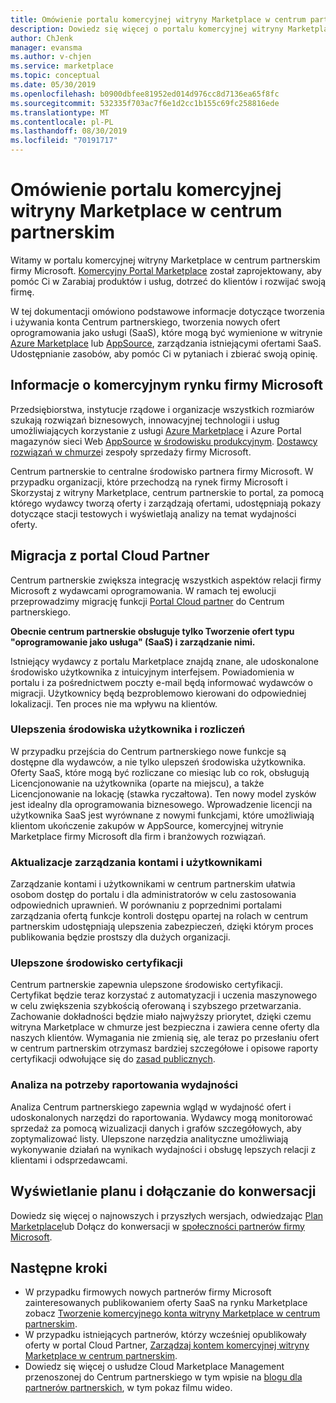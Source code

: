 ```yaml
---
title: Omówienie portalu komercyjnej witryny Marketplace w centrum partnerskim
description: Dowiedz się więcej o portalu komercyjnej witryny Marketplace w centrum partnerskim oraz jak wystawiać oferty w witrynie Azure Marketplace, AppSource i za pomocą programu Cloud Solution Provider (CSP).
author: ChJenk
manager: evansma
ms.author: v-chjen
ms.service: marketplace
ms.topic: conceptual
ms.date: 05/30/2019
ms.openlocfilehash: b0900dbfee81952ed014d976cc8d7136ea65f8fc
ms.sourcegitcommit: 532335f703ac7f6e1d2cc1b155c69fc258816ede
ms.translationtype: MT
ms.contentlocale: pl-PL
ms.lasthandoff: 08/30/2019
ms.locfileid: "70191717"
---
```

# <a name="overview-of-the-commercial-marketplace-portal-in-partner-center"></a>Omówienie portalu komercyjnej witryny Marketplace w centrum partnerskim

Witamy w portalu komercyjnej witryny Marketplace w centrum partnerskim firmy Microsoft. [Komercyjny Portal Marketplace](https://partner.microsoft.com/dashboard/commercial-marketplace/) został zaprojektowany, aby pomóc Ci w Zarabiaj produktów i usług, dotrzeć do klientów i rozwijać swoją firmę.

W tej dokumentacji omówiono podstawowe informacje dotyczące tworzenia i używania konta Centrum partnerskiego, tworzenia nowych ofert oprogramowania jako usługi (SaaS), które mogą być wymienione w witrynie [Azure Marketplace](https://azuremarketplace.microsoft.com/) lub [AppSource](https://appsource.microsoft.com/), zarządzania istniejącymi ofertami SaaS. Udostępnianie zasobów, aby pomóc Ci w pytaniach i zbierać swoją opinię. 

## <a name="about-microsofts-commercial-marketplace"></a>Informacje o komercyjnym rynku firmy Microsoft

Przedsiębiorstwa, instytucje rządowe i organizacje wszystkich rozmiarów szukają rozwiązań biznesowych, innowacyjnej technologii i usług umożliwiających korzystanie z usługi [Azure Marketplace](https://azuremarketplace.microsoft.com/) i Azure Portal magazynów sieci Web [AppSource](https://appsource.microsoft.com/) [w środowisku produkcyjnym](https://portal.azure.com). [Dostawcy rozwiązań w chmurze](https://partner.microsoft.com/cloud-solution-provider)i zespoły sprzedaży firmy Microsoft. 

Centrum partnerskie to centralne środowisko partnera firmy Microsoft. W przypadku organizacji, które przechodzą na rynek firmy Microsoft i Skorzystaj z witryny Marketplace, centrum partnerskie to portal, za pomocą którego wydawcy tworzą oferty i zarządzają ofertami, udostępniają pokazy dotyczące stacji testowych i wyświetlają analizy na temat wydajności oferty. 

## <a name="migration-from-cloud-partner-portal"></a>Migracja z portal Cloud Partner

Centrum partnerskie zwiększa integrację wszystkich aspektów relacji firmy Microsoft z wydawcami oprogramowania. W ramach tej ewolucji przeprowadzimy migrację funkcji [Portal Cloud partner](https://cloudpartner.azure.com/) do Centrum partnerskiego. 

**Obecnie centrum partnerskie obsługuje tylko Tworzenie ofert typu "oprogramowanie jako usługa" (SaaS) i zarządzanie nimi.**

Istniejący wydawcy z portalu Marketplace znajdą znane, ale udoskonalone środowisko użytkownika z intuicyjnym interfejsem. Powiadomienia w portalu i za pośrednictwem poczty e-mail będą informować wydawców o migracji. Użytkownicy będą bezproblemowo kierowani do odpowiedniej lokalizacji. Ten proces nie ma wpływu na klientów. 

### <a name="improvements-on-user-experience-and-billing"></a>Ulepszenia środowiska użytkownika i rozliczeń

W przypadku przejścia do Centrum partnerskiego nowe funkcje są dostępne dla wydawców, a nie tylko ulepszeń środowiska użytkownika. Oferty SaaS, które mogą być rozliczane co miesiąc lub co rok, obsługują Licencjonowanie na użytkownika (oparte na miejscu), a także Licencjonowanie na lokację (stawka ryczałtowa). Ten nowy model zysków jest idealny dla oprogramowania biznesowego. Wprowadzenie licencji na użytkownika SaaS jest wyrównane z nowymi funkcjami, które umożliwiają klientom ukończenie zakupów w AppSource, komercyjnej witrynie Marketplace firmy Microsoft dla firm i branżowych rozwiązań. 

### <a name="account-and-user-management-updates"></a>Aktualizacje zarządzania kontami i użytkownikami

Zarządzanie kontami i użytkownikami w centrum partnerskim ułatwia osobom dostęp do portalu i dla administratorów w celu zastosowania odpowiednich uprawnień. W porównaniu z poprzednimi portalami zarządzania ofertą funkcje kontroli dostępu opartej na rolach w centrum partnerskim udostępniają ulepszenia zabezpieczeń, dzięki którym proces publikowania będzie prostszy dla dużych organizacji. 

### <a name="improved-certification-experience"></a>Ulepszone środowisko certyfikacji

Centrum partnerskie zapewnia ulepszone środowisko certyfikacji. Certyfikat będzie teraz korzystać z automatyzacji i uczenia maszynowego w celu zwiększenia szybkością oferowaną i szybszego przetwarzania. Zachowanie dokładności będzie miało najwyższy priorytet, dzięki czemu witryna Marketplace w chmurze jest bezpieczna i zawiera cenne oferty dla naszych klientów. Wymagania nie zmienią się, ale teraz po przesłaniu ofert w centrum partnerskim otrzymasz bardziej szczegółowe i opisowe raporty certyfikacji odwołujące się do [zasad publicznych](https://docs.microsoft.com/legal/marketplace/certification-policies). 

### <a name="analytics-for-performance-reporting"></a>Analiza na potrzeby raportowania wydajności

Analiza Centrum partnerskiego zapewnia wgląd w wydajność ofert i udoskonalonych narzędzi do raportowania. Wydawcy mogą monitorować sprzedaż za pomocą wizualizacji danych i grafów szczegółowych, aby zoptymalizować listy. Ulepszone narzędzia analityczne umożliwiają wykonywanie działań na wynikach wydajności i obsługę lepszych relacji z klientami i odsprzedawcami. 

## <a name="view-the-roadmap-and-join-the-conversation"></a>Wyświetlanie planu i dołączanie do konwersacji

Dowiedz się więcej o najnowszych i przyszłych wersjach, odwiedzając [Plan Marketplace](https://aka.ms/publicmarketplaceroadmap)lub Dołącz do konwersacji w [społeczności partnerów firmy Microsoft](https://www.microsoftpartnercommunity.com/). 

## <a name="next-steps"></a>Następne kroki

- W przypadku firmowych nowych partnerów firmy Microsoft zainteresowanych publikowaniem oferty SaaS na rynku Marketplace zobacz [Tworzenie komercyjnego konta witryny Marketplace w centrum partnerskim](./create-account.md).
- W przypadku istniejących partnerów, którzy wcześniej opublikowały oferty w portal Cloud Partner, [Zarządzaj kontem komercyjnej witryny Marketplace w centrum partnerskim](./manage-account.md). 
- Dowiedz się więcej o usłudze Cloud Marketplace Management przenoszonej do Centrum partnerskiego w tym wpisie na [blogu dla partnerów partnerskich](https://www.microsoftpartnercommunity.com/t5/Azure-Marketplace-and-AppSource/Cloud-Marketplace-In-Partner-Center/m-p/9738#M293), w tym pokaz filmu wideo.
